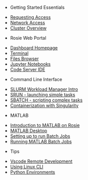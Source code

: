 - Getting Started Essentials

* [Requesting Access](requestaccess.md)
* [Network Access](access.md)
* [Cluster Overview](about.md)

- Rosie Web Portal

* [Dashboard Homepage](web/dashboard.md)
* [Terminal](web/terminal.md)
* [Files Browser](web/files.md)
* [Jupyter Notebooks](web/ipynb.md)
* [Code Server IDE](web/codeserver.md)

- Command Line Interface

* [SLURM Workload Manager Intro](cli/SLURM.md)
* [SRUN - launching simple tasks](cli/srun.md)
* [SBATCH - scripting complex tasks](cli/sbatch.md)
* [Containerization with Singularity](cli/Singularity.md)

- MATLAB

* [Introduction to MATLAB on Rosie](matlab/intro.md)
* [MATLAB Desktop](matlab/desktop.md)
* [Setting up to run Batch Jobs](matlab/batch_config.md)
* [Running MATLAB Batch Jobs](matlab/batch.md)

- Tips

* [Vscode Remote Development](tips/vscode.md)
* [Using Linux CLI](tips/linux.md)
* [Python Environments](tips/environments.md)
